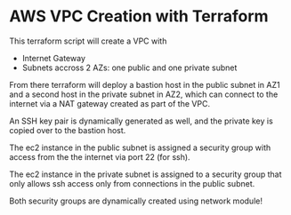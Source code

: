 # AWS VPC Creation with Terraform

This terraform script will create a VPC with 
- Internet Gateway
- Subnets accross 2 AZs: one public and one private subnet

From there terraform will deploy a bastion host in the public subnet in AZ1 and a second host in the private subnet in AZ2, which can connect to the internet via a NAT gateway created as part of the VPC.

An SSH key pair is dynamically generated as well, and the private key is copied over to the bastion host.

The ec2 instance in the public subnet is assigned a security group with access from the  the internet via port 22 (for ssh).

The ec2 instance in the private subnet is assigned to a security group that only allows ssh access only from connections in the public subnet.

Both security groups are dynamically created using network module!

